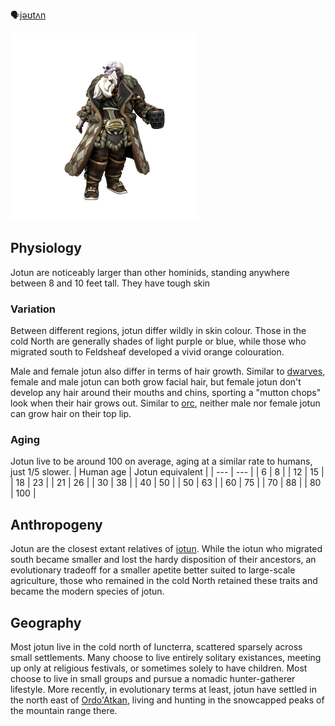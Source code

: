 🗣[jəʊtʌn]()

![](../../_assets/species/jotun.png)
## Physiology
Jotun are noticeably larger than other hominids, standing anywhere between 8 and 10 feet tall. They have tough skin

### Variation
Between different regions, jotun differ wildly in skin colour. Those in the cold North are generally shades of light purple or blue, while those who migrated south to Feldsheaf developed a vivid orange colouration.

Male and female jotun also differ in terms of hair growth. Similar to [dwarves](Dwarf.md), female and male jotun can both grow facial hair, but female jotun don't develop any hair around their mouths and chins, sporting a "mutton chops" look when their hair grows out. Similar to [orc](Orc.md), neither male nor female jotun can grow hair on their top lip.

### Aging
Jotun live to be around 100 on average, aging at a similar rate to humans, just 1/5 slower.
| Human age | Jotun equivalent  |
| --- | --- |
| 6         | 8                |
| 12        | 15               |
| 18        | 23               |
| 21        | 26               |
| 30        | 38               |
| 40        | 50               |
| 50        | 63               |
| 60        | 75               |
| 70        | 88               |
| 80        | 100              |

## Anthropogeny
Jotun are the closest extant relatives of [iotun](Iotun.md). While the iotun who migrated south became smaller and lost the hardy disposition of their ancestors, an evolutionary tradeoff for a smaller apetite better suited to large-scale agriculture, those who remained in the cold North retained these traits and became the modern species of jotun.

## Geography
Most jotun live in the cold north of Iuncterra, scattered sparsely across small settlements. Many choose to live entirely solitary existances, meeting up only at religious festivals, or sometimes solely to have children. Most choose to live in small groups and pursue a nomadic hunter-gatherer lifestyle. More recently, in evolutionary terms at least, jotun have settled in the north east of [Ordo'Atkan](../../Locations/Ordo'Atkan/Ordo'Atkan.md), living and hunting in the snowcapped peaks of the mountain range there.